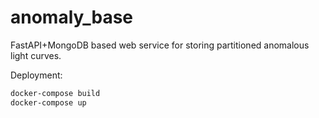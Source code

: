 # anomaly_base
FastAPI+MongoDB based web service for storing partitioned anomalous light curves.

Deployment:
```bash
docker-compose build
docker-compose up
```
